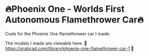 # 🔥Phoenix One - Worlds First Autonomous Flamethrower Car🔥

Code for the Phoenix One flamethrower car I made.

The models I made are viewable here.
🚨 https://grabcad.com/library/phoenix-one-flamethrower-car-1 🚨
